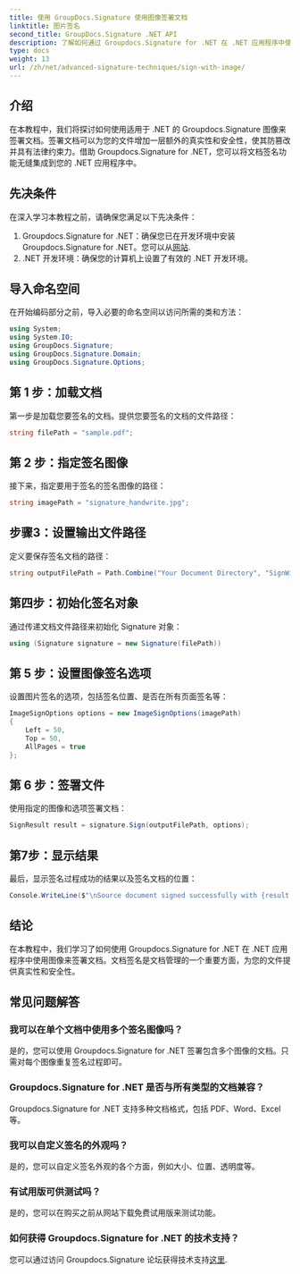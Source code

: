 ```yaml
---
title: 使用 GroupDocs.Signature 使用图像签署文档
linktitle: 图片签名
second_title: GroupDocs.Signature .NET API
description: 了解如何通过 Groupdocs.Signature for .NET 在 .NET 应用程序中使用图像来签署文档。轻松增强文档的安全性和真实性。
type: docs
weight: 13
url: /zh/net/advanced-signature-techniques/sign-with-image/
---
```

## 介绍
在本教程中，我们将探讨如何使用适用于 .NET 的 Groupdocs.Signature 图像来签署文档。签署文档可以为您的文件增加一层额外的真实性和安全性，使其防篡改并具有法律约束力。借助 Groupdocs.Signature for .NET，您可以将文档签名功能无缝集成到您的 .NET 应用程序中。
## 先决条件
在深入学习本教程之前，请确保您满足以下先决条件：
1.  Groupdocs.Signature for .NET：确保您已在开发环境中安装 Groupdocs.Signature for .NET。您可以从[网站](https://releases.groupdocs.com/signature/net/).
2. .NET 开发环境：确保您的计算机上设置了有效的 .NET 开发环境。

## 导入命名空间
在开始编码部分之前，导入必要的命名空间以访问所需的类和方法：
```csharp
using System;
using System.IO;
using GroupDocs.Signature;
using GroupDocs.Signature.Domain;
using GroupDocs.Signature.Options;
```
## 第 1 步：加载文档
第一步是加载您要签名的文档。提供您要签名的文档的文件路径：
```csharp
string filePath = "sample.pdf";
```
## 第 2 步：指定签名图像
接下来，指定要用于签名的签名图像的路径：
```csharp
string imagePath = "signature_handwrite.jpg";
```
## 步骤3：设置输出文件路径
定义要保存签名文档的路径：
```csharp
string outputFilePath = Path.Combine("Your Document Directory", "SignWithImage", fileName);
```
## 第四步：初始化签名对象
通过传递文档文件路径来初始化 Signature 对象：
```csharp
using (Signature signature = new Signature(filePath))
```
## 第 5 步：设置图像签名选项
设置图片签名的选项，包括签名位置、是否在所有页面签名等：
```csharp
ImageSignOptions options = new ImageSignOptions(imagePath)
{
    Left = 50,
    Top = 50,
    AllPages = true
};
```
## 第 6 步：签署文件
使用指定的图像和选项签署文档：
```csharp
SignResult result = signature.Sign(outputFilePath, options);
```
## 第7步：显示结果
最后，显示签名过程成功的结果以及签名文档的位置：
```csharp
Console.WriteLine($"\nSource document signed successfully with {result.Succeeded.Count} signature(s).\nFile saved at {outputFilePath}.");
```

## 结论
在本教程中，我们学习了如何使用 Groupdocs.Signature for .NET 在 .NET 应用程序中使用图像来签署文档。文档签名是文档管理的一个重要方面，为您的文件提供真实性和安全性。
## 常见问题解答
### 我可以在单个文档中使用多个签名图像吗？
是的，您可以使用 Groupdocs.Signature for .NET 签署包含多个图像的文档。只需对每个图像重复签名过程即可。
### Groupdocs.Signature for .NET 是否与所有类型的文档兼容？
Groupdocs.Signature for .NET 支持多种文档格式，包括 PDF、Word、Excel 等。
### 我可以自定义签名的外观吗？
是的，您可以自定义签名外观的各个方面，例如大小、位置、透明度等。
### 有试用版可供测试吗？
是的，您可以在购买之前从网站下载免费试用版来测试功能。
### 如何获得 Groupdocs.Signature for .NET 的技术支持？
您可以通过访问 Groupdocs.Signature 论坛获得技术支持[这里](https://forum.groupdocs.com/c/signature/13).